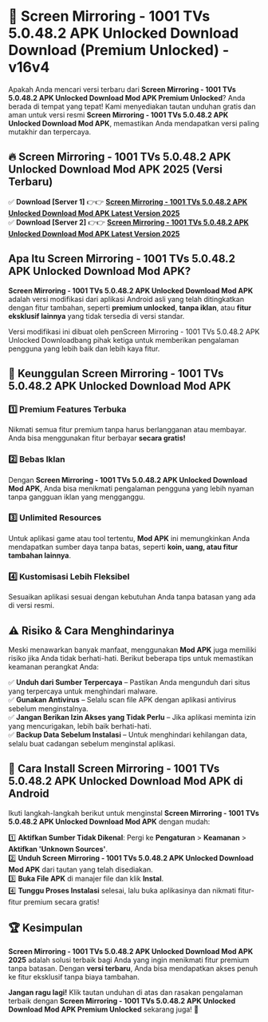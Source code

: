 # 🎯 Screen Mirroring - 1001 TVs 5.0.48.2 APK Unlocked Download  Download (Premium Unlocked) -  v16v4

Apakah Anda mencari versi terbaru dari **Screen Mirroring - 1001 TVs 5.0.48.2 APK Unlocked Download Mod APK Premium Unlocked**? Anda berada di tempat yang tepat! Kami menyediakan tautan unduhan gratis dan aman untuk versi resmi **Screen Mirroring - 1001 TVs 5.0.48.2 APK Unlocked Download Mod APK**, memastikan Anda mendapatkan versi paling mutakhir dan terpercaya.

## 🔥 Screen Mirroring - 1001 TVs 5.0.48.2 APK Unlocked Download Mod APK 2025 (Versi Terbaru)

✅ **Download [Server 1]** 👉👉 [**Screen Mirroring - 1001 TVs 5.0.48.2 APK Unlocked Download Mod APK Latest Version 2025**](https://momento.my/?title=Screen_Mirroring_-_1001_TVs_5.0.48.2_APK_Unlocked_Download)  
✅ **Download [Server 2]** 👉👉 [**Screen Mirroring - 1001 TVs 5.0.48.2 APK Unlocked Download Mod APK Latest Version 2025**](https://momento.my/?title=Screen_Mirroring_-_1001_TVs_5.0.48.2_APK_Unlocked_Download)  

## Apa Itu Screen Mirroring - 1001 TVs 5.0.48.2 APK Unlocked Download Mod APK?

**Screen Mirroring - 1001 TVs 5.0.48.2 APK Unlocked Download Mod APK** adalah versi modifikasi dari aplikasi Android asli yang telah ditingkatkan dengan fitur tambahan, seperti **premium unlocked**, **tanpa iklan**, atau **fitur eksklusif lainnya** yang tidak tersedia di versi standar.

Versi modifikasi ini dibuat oleh penScreen Mirroring - 1001 TVs 5.0.48.2 APK Unlocked Downloadbang pihak ketiga untuk memberikan pengalaman pengguna yang lebih baik dan lebih kaya fitur.

## 🎯 Keunggulan Screen Mirroring - 1001 TVs 5.0.48.2 APK Unlocked Download Mod APK

### 1️⃣ Premium Features Terbuka
Nikmati semua fitur premium tanpa harus berlangganan atau membayar. Anda bisa menggunakan fitur berbayar **secara gratis!**

### 2️⃣ Bebas Iklan
Dengan **Screen Mirroring - 1001 TVs 5.0.48.2 APK Unlocked Download Mod APK**, Anda bisa menikmati pengalaman pengguna yang lebih nyaman tanpa gangguan iklan yang mengganggu.

### 3️⃣ Unlimited Resources
Untuk aplikasi game atau tool tertentu, **Mod APK** ini memungkinkan Anda mendapatkan sumber daya tanpa batas, seperti **koin, uang, atau fitur tambahan lainnya**.

### 4️⃣ Kustomisasi Lebih Fleksibel
Sesuaikan aplikasi sesuai dengan kebutuhan Anda tanpa batasan yang ada di versi resmi.

## ⚠️ Risiko & Cara Menghindarinya

Meski menawarkan banyak manfaat, menggunakan **Mod APK** juga memiliki risiko jika Anda tidak berhati-hati. Berikut beberapa tips untuk memastikan keamanan perangkat Anda:

✅ **Unduh dari Sumber Terpercaya** – Pastikan Anda mengunduh dari situs yang terpercaya untuk menghindari malware.  
✅ **Gunakan Antivirus** – Selalu scan file APK dengan aplikasi antivirus sebelum menginstalnya.  
✅ **Jangan Berikan Izin Akses yang Tidak Perlu** – Jika aplikasi meminta izin yang mencurigakan, lebih baik berhati-hati.  
✅ **Backup Data Sebelum Instalasi** – Untuk menghindari kehilangan data, selalu buat cadangan sebelum menginstal aplikasi.

## 📌 Cara Install Screen Mirroring - 1001 TVs 5.0.48.2 APK Unlocked Download Mod APK di Android

Ikuti langkah-langkah berikut untuk menginstal **Screen Mirroring - 1001 TVs 5.0.48.2 APK Unlocked Download Mod APK** dengan mudah:

1️⃣ **Aktifkan Sumber Tidak Dikenal**: Pergi ke **Pengaturan** > **Keamanan** > **Aktifkan 'Unknown Sources'**.  
2️⃣ **Unduh Screen Mirroring - 1001 TVs 5.0.48.2 APK Unlocked Download Mod APK** dari tautan yang telah disediakan.  
3️⃣ **Buka File APK** di manajer file dan klik **Instal**.  
4️⃣ **Tunggu Proses Instalasi** selesai, lalu buka aplikasinya dan nikmati fitur-fitur premium secara gratis!

## 🏆 Kesimpulan

**Screen Mirroring - 1001 TVs 5.0.48.2 APK Unlocked Download Mod APK 2025** adalah solusi terbaik bagi Anda yang ingin menikmati fitur premium tanpa batasan. Dengan **versi terbaru**, Anda bisa mendapatkan akses penuh ke fitur eksklusif tanpa biaya tambahan.

**Jangan ragu lagi!** Klik tautan unduhan di atas dan rasakan pengalaman terbaik dengan **Screen Mirroring - 1001 TVs 5.0.48.2 APK Unlocked Download Mod APK Premium Unlocked** sekarang juga! 🚀
